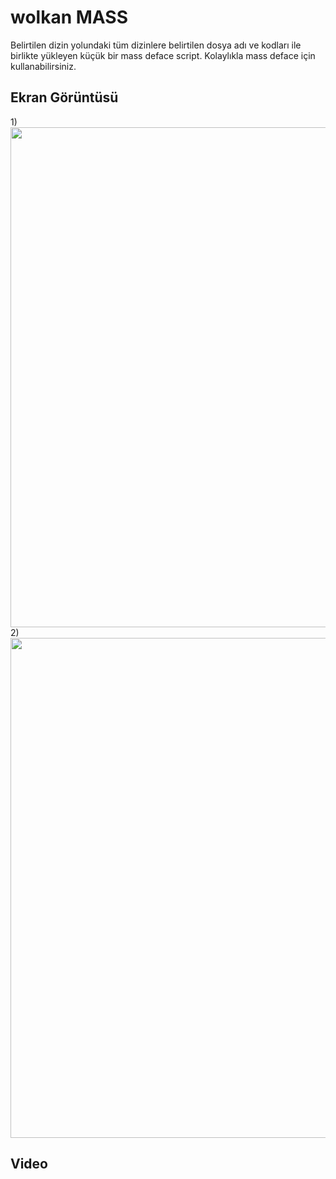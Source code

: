 # wolkan MASS
Belirtilen dizin yolundaki tüm dizinlere belirtilen dosya adı ve kodları ile birlikte yükleyen küçük bir mass deface script. Kolaylıkla mass deface için kullanabilirsiniz.

## Ekran Görüntüsü
1)<br>
<img width="800" src="https://www.imagevisit.com/images/2022/01/14/1.png"/><br>
2)<br>
<img width="800" src="https://www.imagevisit.com/images/2022/01/14/2.png"/>

## Video
